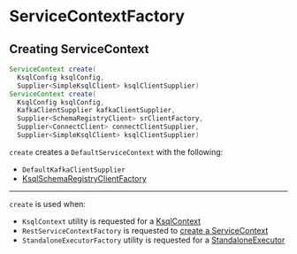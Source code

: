 # ServiceContextFactory

## <span id="create"> Creating ServiceContext

```java
ServiceContext create(
  KsqlConfig ksqlConfig,
  Supplier<SimpleKsqlClient> ksqlClientSupplier)
ServiceContext create(
  KsqlConfig ksqlConfig,
  KafkaClientSupplier kafkaClientSupplier,
  Supplier<SchemaRegistryClient> srClientFactory,
  Supplier<ConnectClient> connectClientSupplier,
  Supplier<SimpleKsqlClient> ksqlClientSupplier)
```

`create` creates a `DefaultServiceContext` with the following:

* `DefaultKafkaClientSupplier`
* [KsqlSchemaRegistryClientFactory](KsqlSchemaRegistryClientFactory.md)

---

`create` is used when:

* `KsqlContext` utility is requested for a [KsqlContext](embedded/KsqlContext.md#create)
* `RestServiceContextFactory` is requested to [create a ServiceContext](rest/RestServiceContextFactory.md#create)
* `StandaloneExecutorFactory` utility is requested for a [StandaloneExecutor](headless/StandaloneExecutorFactory.md#create)
